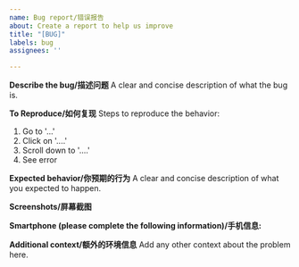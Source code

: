 ```yaml
---
name: Bug report/错误报告
about: Create a report to help us improve
title: "[BUG]"
labels: bug
assignees: ''

---
```


**Describe the bug/描述问题**
A clear and concise description of what the bug is.

**To Reproduce/如何复现**
Steps to reproduce the behavior:
1. Go to '...'
2. Click on '....'
3. Scroll down to '....'
4. See error

**Expected behavior/你预期的行为**
A clear and concise description of what you expected to happen.

**Screenshots/屏幕截图**

**Smartphone (please complete the following information)/手机信息:**


**Additional context/额外的环境信息**
Add any other context about the problem here.
